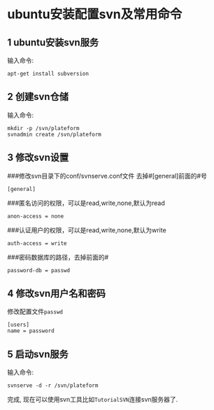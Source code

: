 ubuntu安装配置svn及常用命令
===

1 ubuntu安装svn服务
---

输入命令:

	apt-get install subversion
	
2 创建svn仓储
---

输入命令:

	mkdir -p /svn/plateform
	svnadmin create /svn/plateform
	
3 修改svn设置
---

###修改svn目录下的conf/svnserve.conf文件
去掉#[general]前面的#号

	[general]
	
###匿名访问的权限，可以是read,write,none,默认为read

	anon-access = none
	
###认证用户的权限，可以是read,write,none,默认为write

	auth-access = write
	
###密码数据库的路径，去掉前面的#

	password-db = passwd
	
4 修改svn用户名和密码
---

修改配置文件`passwd`

	[users]
	name = password
	
5 启动svn服务
---

输入命令:

	svnserve -d -r /svn/plateform

完成, 现在可以使用svn工具比如`TutorialSVN`连接svn服务器了.